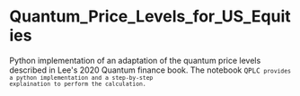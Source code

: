 # Quantum_Price_Levels_for_US_Equities
Python implementation of an adaptation of the quantum price levels described in Lee's 2020 Quantum finance book.
The notebook <code/>QPLC<code/> provides a python implementation and a step-by-step explaination to perform the calculation.
